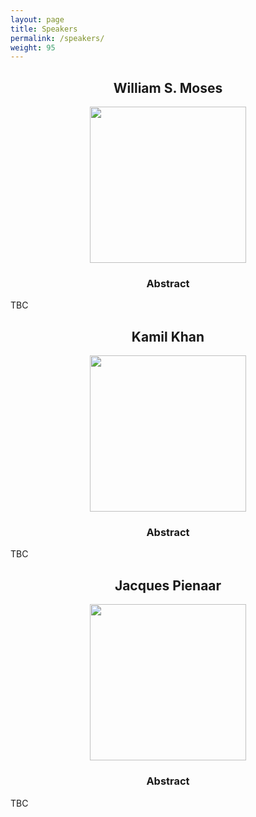 ```yaml
---
layout: page
title: Speakers
permalink: /speakers/
weight: 95
---
```


<h2 align='center'>William S. Moses</h2>

<p align="center">
	<a rel="nofollow">	
		<img src="{{site.baseurl}}/assets/img/HueckelheimJan.jpeg" width="250" />
	</a>
</p>

<h3 align='center'>Abstract</h3>

TBC

<h2 align='center'>Kamil Khan</h2>

<p align="center">
	<a rel="nofollow">	
		<img src="{{site.baseurl}}/assets/img/HueckelheimJan.jpeg" width="250" />
	</a>
</p>

<h3 align='center'>Abstract</h3>

TBC

<h2 align='center'>Jacques Pienaar</h2>

<p align="center">
	<a rel="nofollow">	
		<img src="{{site.baseurl}}/assets/img/HueckelheimJan.jpeg" width="250" />
	</a>
</p>

<h3 align='center'>Abstract</h3>

TBC
